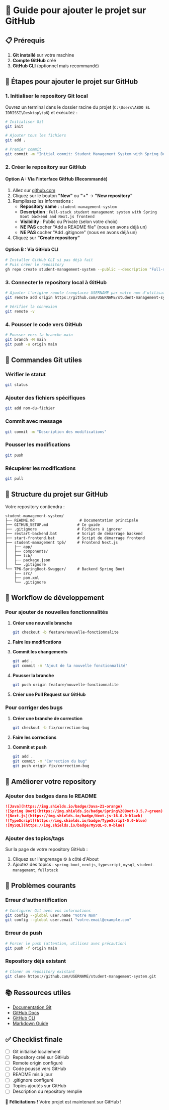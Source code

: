# 🚀 Guide pour ajouter le projet sur GitHub

## 📋 Prérequis

1. **Git installé** sur votre machine
2. **Compte GitHub** créé
3. **GitHub CLI** (optionnel mais recommandé)

## 🔧 Étapes pour ajouter le projet sur GitHub

### 1. Initialiser le repository Git local

Ouvrez un terminal dans le dossier racine du projet (`C:\Users\ABDO EL IDRISSI\Desktop\tp6`) et exécutez :

```bash
# Initialiser Git
git init

# Ajouter tous les fichiers
git add .

# Premier commit
git commit -m "Initial commit: Student Management System with Spring Boot and Next.js"
```

### 2. Créer le repository sur GitHub

#### Option A : Via l'interface GitHub (Recommandé)

1. Allez sur [github.com](https://github.com)
2. Cliquez sur le bouton **"New"** ou **"+"** → **"New repository"**
3. Remplissez les informations :
   - **Repository name** : `student-management-system`
   - **Description** : `Full-stack student management system with Spring Boot backend and Next.js frontend`
   - **Visibility** : Public ou Private (selon votre choix)
   - **NE PAS** cocher "Add a README file" (nous en avons déjà un)
   - **NE PAS** cocher "Add .gitignore" (nous en avons déjà un)
4. Cliquez sur **"Create repository"**

#### Option B : Via GitHub CLI

```bash
# Installer GitHub CLI si pas déjà fait
# Puis créer le repository
gh repo create student-management-system --public --description "Full-stack student management system with Spring Boot backend and Next.js frontend"
```

### 3. Connecter le repository local à GitHub

```bash
# Ajouter l'origine remote (remplacez USERNAME par votre nom d'utilisateur GitHub)
git remote add origin https://github.com/USERNAME/student-management-system.git

# Vérifier la connexion
git remote -v
```

### 4. Pousser le code vers GitHub

```bash
# Pousser vers la branche main
git branch -M main
git push -u origin main
```

## 🎯 Commandes Git utiles

### Vérifier le statut
```bash
git status
```

### Ajouter des fichiers spécifiques
```bash
git add nom-du-fichier
```

### Commit avec message
```bash
git commit -m "Description des modifications"
```

### Pousser les modifications
```bash
git push
```

### Récupérer les modifications
```bash
git pull
```

## 📁 Structure du projet sur GitHub

Votre repository contiendra :

```
student-management-system/
├── README.md                    # Documentation principale
├── GITHUB_SETUP.md             # Ce guide
├── .gitignore                  # Fichiers à ignorer
├── restart-backend.bat         # Script de démarrage backend
├── start-frontend.bat          # Script de démarrage frontend
├── student-management tp6/     # Frontend Next.js
│   ├── app/
│   ├── components/
│   ├── lib/
│   ├── package.json
│   └── .gitignore
└── TP6-SpringBoot-Swagger/     # Backend Spring Boot
    ├── src/
    ├── pom.xml
    └── .gitignore
```

## 🔄 Workflow de développement

### Pour ajouter de nouvelles fonctionnalités

1. **Créer une nouvelle branche**
   ```bash
   git checkout -b feature/nouvelle-fonctionnalite
   ```

2. **Faire les modifications**
3. **Commit les changements**
   ```bash
   git add .
   git commit -m "Ajout de la nouvelle fonctionnalité"
   ```

4. **Pousser la branche**
   ```bash
   git push origin feature/nouvelle-fonctionnalite
   ```

5. **Créer une Pull Request sur GitHub**

### Pour corriger des bugs

1. **Créer une branche de correction**
   ```bash
   git checkout -b fix/correction-bug
   ```

2. **Faire les corrections**
3. **Commit et push**
   ```bash
   git add .
   git commit -m "Correction du bug"
   git push origin fix/correction-bug
   ```

## 🌟 Améliorer votre repository

### Ajouter des badges dans le README

```markdown
![Java](https://img.shields.io/badge/Java-21-orange)
![Spring Boot](https://img.shields.io/badge/Spring%20Boot-3.5.7-green)
![Next.js](https://img.shields.io/badge/Next.js-16.0.0-black)
![TypeScript](https://img.shields.io/badge/TypeScript-5.0-blue)
![MySQL](https://img.shields.io/badge/MySQL-8.0-blue)
```

### Ajouter des topics/tags

Sur la page de votre repository GitHub :
1. Cliquez sur l'engrenage ⚙️ à côté d'About
2. Ajoutez des topics : `spring-boot`, `nextjs`, `typescript`, `mysql`, `student-management`, `fullstack`

## 🚨 Problèmes courants

### Erreur d'authentification
```bash
# Configurer Git avec vos informations
git config --global user.name "Votre Nom"
git config --global user.email "votre.email@example.com"
```

### Erreur de push
```bash
# Forcer le push (attention, utilisez avec précaution)
git push -f origin main
```

### Repository déjà existant
```bash
# Cloner un repository existant
git clone https://github.com/USERNAME/student-management-system.git
```

## 📚 Ressources utiles

- [Documentation Git](https://git-scm.com/doc)
- [GitHub Docs](https://docs.github.com/)
- [GitHub CLI](https://cli.github.com/)
- [Markdown Guide](https://www.markdownguide.org/)

## ✅ Checklist finale

- [ ] Git initialisé localement
- [ ] Repository créé sur GitHub
- [ ] Remote origin configuré
- [ ] Code poussé vers GitHub
- [ ] README mis à jour
- [ ] .gitignore configuré
- [ ] Topics ajoutés sur GitHub
- [ ] Description du repository remplie

🎉 **Félicitations !** Votre projet est maintenant sur GitHub !
